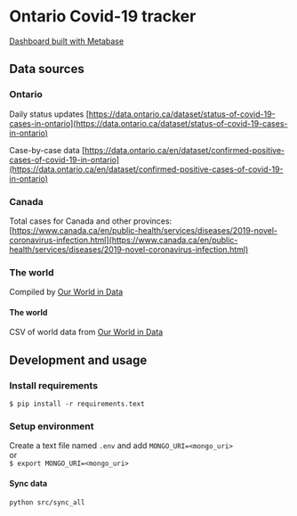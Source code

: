 # Ontario Covid-19 tracker

[Dashboard built with Metabase](https://russell-pollari.github.io/ontario-covid19/)

## Data sources

### Ontario
Daily status updates [https://data.ontario.ca/dataset/status-of-covid-19-cases-in-ontario](https://data.ontario.ca/dataset/status-of-covid-19-cases-in-ontario)

Case-by-case data [https://data.ontario.ca/en/dataset/confirmed-positive-cases-of-covid-19-in-ontario](https://data.ontario.ca/en/dataset/confirmed-positive-cases-of-covid-19-in-ontario)

### Canada
Total cases for Canada and other provinces:
[https://www.canada.ca/en/public-health/services/diseases/2019-novel-coronavirus-infection.html](https://www.canada.ca/en/public-health/services/diseases/2019-novel-coronavirus-infection.html)

### The world
Compiled by [Our World in Data](https://ourworldindata.org/coronavirus-source-data)

#### The world
CSV of world data from [Our World in Data](https://ourworldindata.org/coronavirus-source-data)


## Development and usage

### Install requirements
`$ pip install -r requirements.text`

### Setup environment
Create a text file named `.env` and
add `MONGO_URI=<mongo_uri>`  
or  
`$ export MONGO_URI=<mongo_uri>`


#### Sync data
`python src/sync_all`
